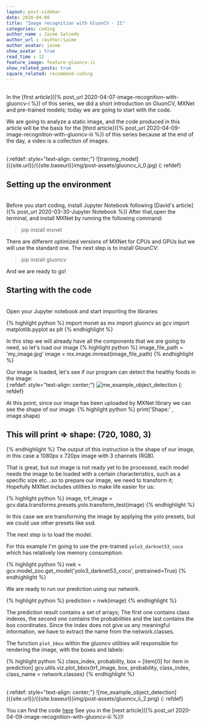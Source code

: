 ```yaml
---
layout: post-sidebar
date: 2020-04-08
title: "Image recognition with GluonCV - II"
categories: coding
author_name : Jaime Salcedo
author_url : /author/jaime
author_avatar: jaime
show_avatar : true
read_time : 12
feature_image: feature-gluoncv-ii
show_related_posts: true
square_related: recommend-coding
---
```


<br>
In the [first article]({% post_url 2020-04-07-image-recognition-with-gluoncv-i %}) of this series, we did a short introduction on GluonCV, MXNet and pre-trained models; today we are going to start with the code.

We are going to analyze a static image, and the code produced in this article will be the basis for the [third article]({% post_url 2020-04-09-image-recognition-with-gluoncv-iii %}) of this series because at the end of the day, a video is a collection of images.


<br>
{:refdef: style="text-align: center;"}
![training_model]({{site.url}}/{{site.baseurl}}img/post-assets/gluoncv_ii_0.jpg)
{: refdef}
<br>



## Setting up the environment
<br>
Before you start coding, install Jupyter Notebook following [David's article]({% post_url 2020-03-30-Jupyter Notebook %})
After that,open the terminal, and install MXNet by running the following command:

> pip install mxnet

There are different optimized versions of MXNet for CPUs and GPUs but we will use the standard one.
The next step is to install GlounCV:

> pip install gluoncv

And we are ready to go!

## Starting with the code
<br>
Open your Jupyter notebook and start importing the libraries

{% highlight python %}
import mxnet as mx
import gluoncv as gcv
import matplotlib.pyplot as plt
{% endhighlight %}

In this step we will already have all the components that we are going to need, so let's load our image
{% highlight python %}
image_file_path = 'my_image.jpg'
image = mx.image.imread(image_file_path)
{% endhighlight %}


Our image is loaded, let's see if our program can detect the healthy foods in the image:
<br>
{:refdef: style="text-align: center;"}
![me_example_object_detection]({{site.url}}/{{site.baseurl}}img/post-assets/gluoncv_ii_1.png)
{: refdef}
<br>



At this point, since our image has been uploaded by MXNet library we can see the shape of our image:
{% highlight python %}
print('Shape:' , image.shape)
## This will print => shape: (720, 1080, 3)
{% endhighlight %}
The output of this instruction is the shape of our image, in this case a 1080px x 720px image with 3 channels (RGB).

That is great, but out image is not ready yet to be processed, each model needs the image to be loaded with a certain characteristics, such as a specific size etc...so to prepare our image, we need to transform it; Hopefully MXNet includes utilities to make life easier for us:

{% highlight python %}
image, trf_image = gcv.data.transforms.presets.yolo.transform_test(image)
{% endhighlight %}

In this case we are transforming the image by applying the yolo presets, but we could use other presets like ssd.

The next step is to load the model.

For this example I'm going to use the pre-trained `yolo3_darknet53_coco` which has relatively low memory consumption:

{% highlight python %}
nwk = gcv.model_zoo.get_model('yolo3_darknet53_coco', pretrained=True)
{% endhighlight %}

We are ready to run our prediction using our network.

{% highlight python %}
prediction = nwk(image)
{% endhighlight %}

The prediction result contains a set of arrays; The first one contains class indexes, the second one contains the probabilities and the last contains the box coordinates. Since the index does not give us any meaningful information, we have to extract the name from the network.classes.

The function `plot_bbox` within the gluoncv utilities will responsible for rendering the image, with the boxes and labels:

{% highlight python %}
class_index, probability, box = [item[0] for item in prediction]
gcv.utils.viz.plot_bbox(trf_image,
                       box,
                       probability,
                       class_index,
                       class_name = network.classes)
{% endhighlight %}



<br>
{:refdef: style="text-align: center;"}
![me_example_object_detection]({{site.url}}/{{site.baseurl}}img/post-assets/gluoncv_ii_2.png)
{: refdef}
<br>

You can find the code [here](https://gist.github.com/jsalcedo1987/34916a705026c5dd79ae881a6810f6b3)
See you in the [next article]({% post_url 2020-04-09-image-recognition-with-gluoncv-iii %})! 
